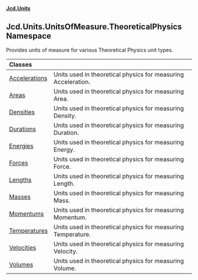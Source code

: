 #### [Jcd.Units](index.md 'index')

## Jcd.Units.UnitsOfMeasure.TheoreticalPhysics Namespace

Provides units of measure for various Theoretical Physics unit types.

| Classes | |
| :--- | :--- |
| [Accelerations](Accelerations.md 'Jcd.Units.UnitsOfMeasure.TheoreticalPhysics.Accelerations') | Units used in theoretical physics for measuring Acceleration. |
| [Areas](Areas.md 'Jcd.Units.UnitsOfMeasure.TheoreticalPhysics.Areas') | Units used in theoretical physics for measuring Area. |
| [Densities](Densities.md 'Jcd.Units.UnitsOfMeasure.TheoreticalPhysics.Densities') | Units used in theoretical physics for measuring Density. |
| [Durations](Durations.md 'Jcd.Units.UnitsOfMeasure.TheoreticalPhysics.Durations') | Units used in theoretical physics for measuring Duration. |
| [Energies](Energies.md 'Jcd.Units.UnitsOfMeasure.TheoreticalPhysics.Energies') | Units used in theoretical physics for measuring Energy. |
| [Forces](Forces.md 'Jcd.Units.UnitsOfMeasure.TheoreticalPhysics.Forces') | Units used in theoretical physics for measuring Force. |
| [Lengths](Lengths.md 'Jcd.Units.UnitsOfMeasure.TheoreticalPhysics.Lengths') | Units used in theoretical physics for measuring Length. |
| [Masses](Masses.md 'Jcd.Units.UnitsOfMeasure.TheoreticalPhysics.Masses') | Units used in theoretical physics for measuring Mass. |
| [Momentums](Momentums.md 'Jcd.Units.UnitsOfMeasure.TheoreticalPhysics.Momentums') | Units used in theoretical physics for measuring Momentum. |
| [Temperatures](Temperatures.md 'Jcd.Units.UnitsOfMeasure.TheoreticalPhysics.Temperatures') | Units used in theoretical physics for measuring Temperature. |
| [Velocities](Velocities.md 'Jcd.Units.UnitsOfMeasure.TheoreticalPhysics.Velocities') | Units used in theoretical physics for measuring Velocity. |
| [Volumes](Volumes.md 'Jcd.Units.UnitsOfMeasure.TheoreticalPhysics.Volumes') | Units used in theoretical physics for measuring Volume. |
